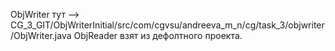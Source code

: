 ObjWriter тут  --> CG_3_GIT/ObjWriterInitial/src/com/cgvsu/andreeva_m_n/cg/task_3/objwriter/ObjWriter.java
ObjReader взят из дефолтного проекта.
